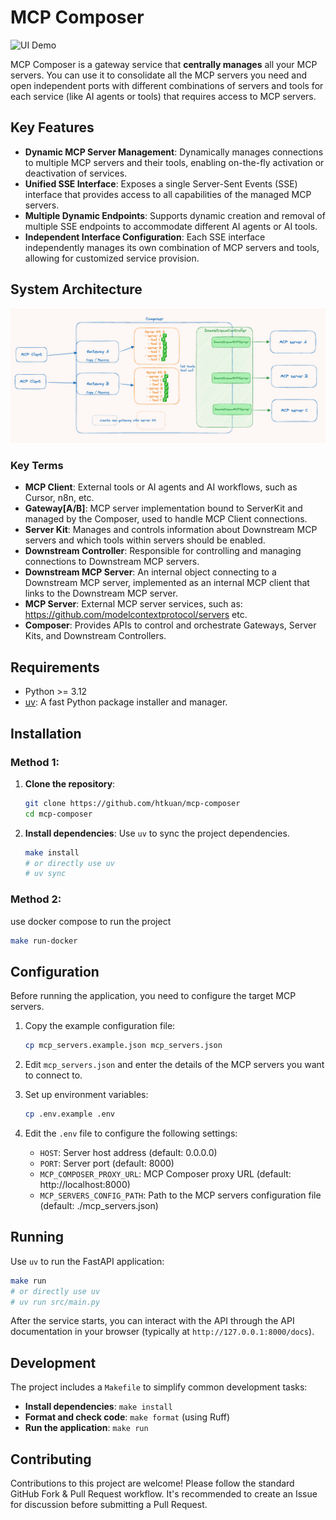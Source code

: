 # MCP Composer

![UI Demo](./images/ui.gif)

MCP Composer is a gateway service that **centrally manages** all your MCP servers. You can use it to consolidate all the MCP servers you need and open independent ports with different combinations of servers and tools for each service (like AI agents or tools) that requires access to MCP servers.

## Key Features

*   **Dynamic MCP Server Management**: Dynamically manages connections to multiple MCP servers and their tools, enabling on-the-fly activation or deactivation of services.
*   **Unified SSE Interface**: Exposes a single Server-Sent Events (SSE) interface that provides access to all capabilities of the managed MCP servers.
*   **Multiple Dynamic Endpoints**: Supports dynamic creation and removal of multiple SSE endpoints to accommodate different AI agents or AI tools.
*   **Independent Interface Configuration**: Each SSE interface independently manages its own combination of MCP servers and tools, allowing for customized service provision.

## System Architecture

![MCP Composer Architecture Diagram](./images/architecture.png)

### Key Terms

* **MCP Client**: External tools or AI agents and AI workflows, such as Cursor, n8n, etc.
* **Gateway[A/B]**: MCP server implementation bound to ServerKit and managed by the Composer, used to handle MCP Client connections.
* **Server Kit**: Manages and controls information about Downstream MCP servers and which tools within servers should be enabled.
* **Downstream Controller**: Responsible for controlling and managing connections to Downstream MCP servers.
* **Downstream MCP Server**: An internal object connecting to a Downstream MCP server, implemented as an internal MCP client that links to the Downstream MCP server.
* **MCP Server**: External MCP server services, such as: https://github.com/modelcontextprotocol/servers etc.
* **Composer**: Provides APIs to control and orchestrate Gateways, Server Kits, and Downstream Controllers.

## Requirements

*   Python >= 3.12
*   [uv](https://github.com/astral-sh/uv): A fast Python package installer and manager.

## Installation
### Method 1:
1.  **Clone the repository**:
    ```bash
    git clone https://github.com/htkuan/mcp-composer
    cd mcp-composer
    ```

2.  **Install dependencies**:
    Use `uv` to sync the project dependencies.
    ```bash
    make install
    # or directly use uv
    # uv sync
    ```
### Method 2:
 use docker compose to run the project

```bash
make run-docker
```

## Configuration

Before running the application, you need to configure the target MCP servers.

1.  Copy the example configuration file:
    ```bash
    cp mcp_servers.example.json mcp_servers.json
    ```
2.  Edit `mcp_servers.json` and enter the details of the MCP servers you want to connect to.

3.  Set up environment variables:
    ```bash
    cp .env.example .env
    ```
4.  Edit the `.env` file to configure the following settings:
    - `HOST`: Server host address (default: 0.0.0.0)
    - `PORT`: Server port (default: 8000)
    - `MCP_COMPOSER_PROXY_URL`: MCP Composer proxy URL (default: http://localhost:8000)
    - `MCP_SERVERS_CONFIG_PATH`: Path to the MCP servers configuration file (default: ./mcp_servers.json)

## Running

Use `uv` to run the FastAPI application:

```bash
make run
# or directly use uv
# uv run src/main.py
```

After the service starts, you can interact with the API through the API documentation in your browser (typically at `http://127.0.0.1:8000/docs`).

## Development

The project includes a `Makefile` to simplify common development tasks:

*   **Install dependencies**: `make install`
*   **Format and check code**: `make format` (using Ruff)
*   **Run the application**: `make run`

## Contributing

Contributions to this project are welcome! Please follow the standard GitHub Fork & Pull Request workflow. It's recommended to create an Issue for discussion before submitting a Pull Request.
